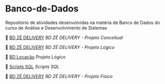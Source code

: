 # Banco-de-Dados
Repositório de atividades desenvolvidas na matéria de Banco de Dados do curso de Análise e Desenvolvimento de Sistemas 

:round_pushpin: [BD ZÉ DELIVERY](https://github.com/gabrielecastro/Banco-de-Dados/tree/main/z%C3%A9-delivery-projeto-conceitual) *BD ZÉ DELIVERY - Projeto Conceitual*


:round_pushpin: [BD ZÉ DELIVERY](https://github.com/gabrielecastro/Banco-de-Dados/tree/main/z%C3%A9-delivery-projeto-l%C3%B3gico) *BD ZÉ DELIVERY - Projeto Lógico*

:round_pushpin: [BD Locação](https://github.com/gabrielecastro/Banco-de-Dados/tree/main/loca%C3%A7%C3%A3o-projeto-l%C3%B3gico) *Projeto Lógico*

:round_pushpin: [Scripts SQL](https://github.com/gabrielecastro/Banco-de-Dados/tree/main/scripts-sql) *Scripts SQL*

:round_pushpin: [BD ZÉ DELIVERY](https://github.com/gabrielecastro/Banco-de-Dados/blob/main/z%C3%A9-delivery-projeto-f%C3%ADsico/z%C3%A9_delivery.sql) *BD ZÉ DELIVERY - Projeto Físico*
